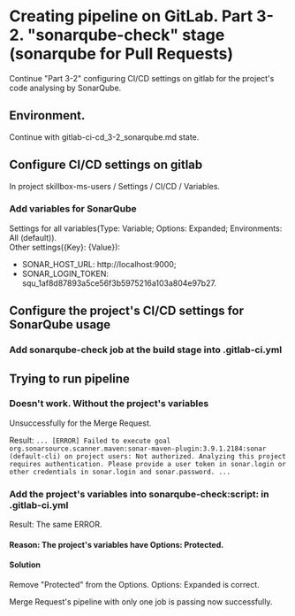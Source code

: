 # Creating pipeline on GitLab. Part 3-2. "sonarqube-check" stage (sonarqube for Pull Requests)
Continue "Part 3-2" configuring CI/CD settings on gitlab for the project's code analysing by SonarQube.           


## Environment.
Continue with gitlab-ci-cd_3-2_sonarqube.md state.

## Configure CI/CD settings on gitlab
In project skillbox-ms-users / Settings / CI/CD / Variables.
### Add variables for SonarQube
Settings for all variables(Type: Variable; Options: Expanded; Environments: All (default)).           
Other settings({Key}: {Value}):         
- SONAR_HOST_URL: http://localhost:9000;
- SONAR_LOGIN_TOKEN: squ_1af8d87893a5ce56f3b5975216a103a804e97b27.

## Configure the project's CI/CD settings for SonarQube usage
### Add sonarqube-check job at the build stage into .gitlab-ci.yml

## Trying to run pipeline
### Doesn't work. Without the project's variables
Unsuccessfully for the Merge Request.  

Result: 
``
...
[ERROR] Failed to execute goal org.sonarsource.scanner.maven:sonar-maven-plugin:3.9.1.2184:sonar (default-cli) on project users: Not authorized. Analyzing this project requires authentication. Please provide a user token in sonar.login or other credentials in sonar.login and sonar.password.
...
``

### Add the project's variables into sonarqube-check:script: in .gitlab-ci.yml
Result: The same ERROR.     
#### Reason: The project's variables have Options: Protected.
#### Solution
Remove "Protected" from the Options. Options: Expanded is correct.

Merge Request's pipeline with only one job is passing now successfully. 